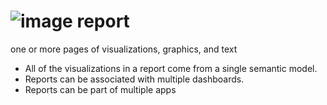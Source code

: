 # ![image](https://learn.microsoft.com/en-us/power-bi/consumer/media/end-user-basic-concepts/power-bi-report-icon.png) report

one or more pages of visualizations, graphics, and text

- All of the visualizations in a report come from a single semantic model.
- Reports can be associated with multiple dashboards.
- Reports can be part of multiple apps